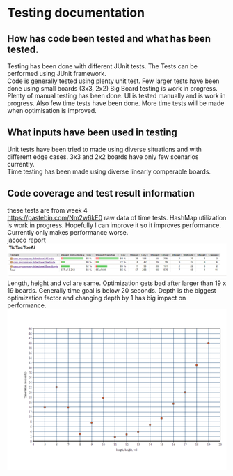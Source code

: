 # Testing documentation
## How has code been tested and what has been tested.
Testing has been done with different JUnit tests.
The Tests can be performed using JUnit framework.<br/>
Code is generally tested using plenty unit test.
Few larger tests have been done using small boards (3x3, 2x2) Big Board testing is work in progress.<br/>
Plenty of manual testing has been done.
UI is tested manually and is work in progress.
Also few time tests have been done. More time tests will be made when optimisation is improved.
## What inputs have been used in testing
Unit tests have been tried to made using diverse situations and with different edge cases. 3x3 and 2x2 boards have only few scenarios currently.<br/>
Time testing has been made using diverse linearly comperable boards.<br/>
## Code coverage and test result information
these tests are from week 4 <br>
https://pastebin.com/Nm2w6kE0 raw data of time tests. HashMap utilization is work in progress. Hopefully I can improve it so it improves performance. Currently only makes performance worse.<br>
jacoco report
<img src="https://raw.githubusercontent.com/JaakkoRE/Extended-tic-tac-toe-AI/master/Documentation/Images/Jacoco%20report.png">
Length, height and vcl are same. Optimization gets bad after larger than 19 x 19 boards. Generally time goal is below 20 seconds. Depth is the biggest optimization factor and changing depth by 1 has big impact on performance.
<img src="https://raw.githubusercontent.com/JaakkoRE/Extended-tic-tac-toe-AI/master/Documentation/Images/Graph1.png" >
